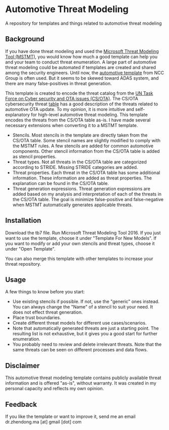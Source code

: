 # Automotive Threat Modeling
A repository for templates and things related to automotive threat modeling

## Background
If you have done threat modeling and used the [Microsoft Threat Modeling Tool (MSTMT)](https://www.microsoft.com/en-us/securityengineering/sdl/threatmodeling), you would know how much a good template can help you and your team to conduct threat enumeration. A large part of automotive threat modeling could be automated if templates are created and shared among the security engineers. Until now, the [automotive template](https://github.com/nccgroup/The_Automotive_Threat_Modeling_Template) from NCC Group is often used. But it seems to be skewed toward ADAS system, and there are many false-positives in threat generation. 

This template is created to encode the threat catalog from the [UN Task Force on Cyber security and OTA issues (CS/OTA)](https://wiki.unece.org/pages/viewpage.action?pageId=40829521). The CS/OTA cybersecurity threat [table](https://wiki.unece.org/download/attachments/44269802/TFCS-05-05-Rev2%20%28Chair%29%20Table%20on%20CS%20threats%20-%20with%20explanations%20and%20draft%20definitions.xlsx?api=v2) has a good description of the threats related to automotive OTA update. To my opinion, it is more intuitive and self-explanatory for high-level automotive threat modeling. This template encodes the threats from the CS/OTA table as-is. I have made several necessary extensions when converting it to a MSTMT template. 

* Stencils. Most stencils in the template are directly taken from the CS/OTA table. Some stencil names are slightly modified to comply with the MSTMT rules. A few stencils are added for common automotive components. Other stencil information from the CS/OTA table is added as stencil properties.
* Threat types. Not all threats in the CS/OTA table are categorized according to STRIDE. Missing STRIDE categories are added.   
* Threat properties. Each threat in the CS/OTA table has some additional information. These information are added as threat properties. The explanation can be found in the CS/OTA table.  
* Threat generation expressions. Threat generation expressions are added based on my analysis and interpretation of each of the threats in the CS/OTA table. The goal is minimize false-positive and false-negative when MSTMT automatically generates applicable threats.  

## Installation
Download the tb7 file. Run Microsoft Threat Modeling Tool 2016. If you just want to use the template, choose it under "Template For New Models". If you want to modify or add your own stencils and threat types, choose it under "Open Template". 

You can also merge this template with other templates to increase your threat repository.

## Usage
A few things to know before you start:
* Use existing stencils if possible. If not, use the "generic" ones instead. You can always change the "Name" of a stencil to suit your need. It does not effect threat generation.
* Place trust boundaries. 
* Create different threat models for different use cases/scenarios.
* Note that automatically generated threats are just a starting point. The resulting list is not exhaustive, but it gives you a good start for further enumeration. 
* You probably need to review and delete irrelevant threats. Note that the same threats can be seen on different processes and data flows. 

## Disclaimer
This automotive threat modeling template contains publicly available threat information and is offered "as-is", without warranty. It was created in my personal capacity and reflects my own opinion.

## Feedback
If you like the template or want to improve it, send me an email dr.zhendong.ma [at] gmail [dot] com
